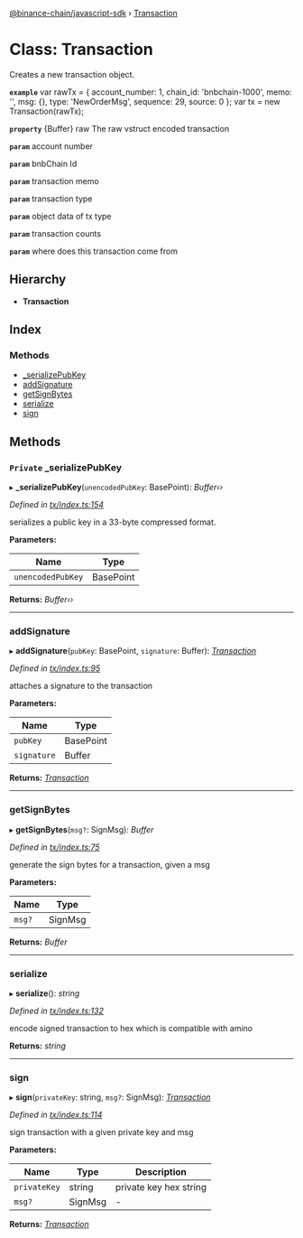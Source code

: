 [@binance-chain/javascript-sdk](../README.md) › [Transaction](transaction.md)

# Class: Transaction

Creates a new transaction object.

**`example`** 
var rawTx = {
  account_number: 1,
  chain_id: 'bnbchain-1000',
  memo: '',
  msg: {},
  type: 'NewOrderMsg',
  sequence: 29,
  source: 0
};
var tx = new Transaction(rawTx);

**`property`** {Buffer} raw The raw vstruct encoded transaction

**`param`** account number

**`param`** bnbChain Id

**`param`** transaction memo

**`param`** transaction type

**`param`** object data of tx type

**`param`** transaction counts

**`param`** where does this transaction come from

## Hierarchy

* **Transaction**

## Index

### Methods

* [_serializePubKey](transaction.md#private-_serializepubkey)
* [addSignature](transaction.md#addsignature)
* [getSignBytes](transaction.md#getsignbytes)
* [serialize](transaction.md#serialize)
* [sign](transaction.md#sign)

## Methods

### `Private` _serializePubKey

▸ **_serializePubKey**(`unencodedPubKey`: BasePoint): *Buffer‹›*

*Defined in [tx/index.ts:154](https://github.com/binance-chain/javascript-sdk/blob/419c3d2/src/tx/index.ts#L154)*

serializes a public key in a 33-byte compressed format.

**Parameters:**

Name | Type |
------ | ------ |
`unencodedPubKey` | BasePoint |

**Returns:** *Buffer‹›*

___

###  addSignature

▸ **addSignature**(`pubKey`: BasePoint, `signature`: Buffer): *[Transaction](transaction.md)*

*Defined in [tx/index.ts:95](https://github.com/binance-chain/javascript-sdk/blob/419c3d2/src/tx/index.ts#L95)*

attaches a signature to the transaction

**Parameters:**

Name | Type |
------ | ------ |
`pubKey` | BasePoint |
`signature` | Buffer |

**Returns:** *[Transaction](transaction.md)*

___

###  getSignBytes

▸ **getSignBytes**(`msg?`: SignMsg): *Buffer*

*Defined in [tx/index.ts:75](https://github.com/binance-chain/javascript-sdk/blob/419c3d2/src/tx/index.ts#L75)*

generate the sign bytes for a transaction, given a msg

**Parameters:**

Name | Type |
------ | ------ |
`msg?` | SignMsg |

**Returns:** *Buffer*

___

###  serialize

▸ **serialize**(): *string*

*Defined in [tx/index.ts:132](https://github.com/binance-chain/javascript-sdk/blob/419c3d2/src/tx/index.ts#L132)*

encode signed transaction to hex which is compatible with amino

**Returns:** *string*

___

###  sign

▸ **sign**(`privateKey`: string, `msg?`: SignMsg): *[Transaction](transaction.md)*

*Defined in [tx/index.ts:114](https://github.com/binance-chain/javascript-sdk/blob/419c3d2/src/tx/index.ts#L114)*

sign transaction with a given private key and msg

**Parameters:**

Name | Type | Description |
------ | ------ | ------ |
`privateKey` | string | private key hex string |
`msg?` | SignMsg | - |

**Returns:** *[Transaction](transaction.md)*
